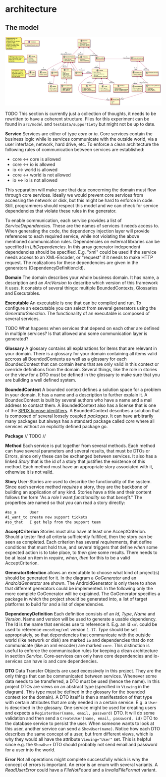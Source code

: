 # architecture

## The model

![](Architecture_Model.png)

TODO This section is currently just a collection of thoughts, it needs to be rewritten to have a coherent structure. Files for this experiment can be found in `arc/model` and `testdata/supportiety` but might not be up to date.

**Service** Services are either of type *core* or *io*. Core services contain the business logic while io services communicate with the outside world, via a user interface, network, hard drive, etc. To enforce a clean architecture the following rules of communication between services are established:

 * core <-> core is allowed
 * core <-> io is allowed
 * io <-> world is allowed
 * core <-> world is not allowed
 * io <-> io is not allowed

This separation will make sure that data concerning the domain must flow through core services. Ideally we would prevent core services from accessing the network or disk, but this might be hard to enforce in code. Still, programmers should respect this model and we can check for service dependencies that violate these rules in the generator.

To enable communication, each service provides a list of *ServiceDependencies*. These are the names of services it needs access to. When generating the code, the dependency injection layer will provide references to each required service, while not violating the above mentioned communication rules. Dependencies on external libraries can be specified in *LibDependencies*. In this array generator independent dependencies should be specified. E.g. "xml" could be used if the service needs access to an XML-Encoder, or "request" if it needs to make HTTP request. The realizations for these dependencies are given in the generators (DependencyDefinition::Id).

**Domain** The domain describes your whole business domain. It has name, a description and an *ArcVersion* to describe which version of this framework it uses. It consists of several things: multiple BoundedContexts, Glossaries and Executables.

**Executable** An executable is one that can be compiled and run. To configure an executable you can select from several generators using the *GeneratorSelection*. The functionality of an executable is composed of several services.

TODO What happens when services that depend on each other are defined in multiple services? Is that allowed and some communication layer is generated?

**Glossary** A glossary contains all explanations for items that are relevant in your domain. There is a glossary for your domain containing all items valid accross all BoundedContexts as well as a glossary for each BoundedContext that can contain items that are only valid in this context or override definitions from the domain. Several things, like the role in stories or the view for a DTO *must* be defined in the glossary to make sure that you are building a well defined system.

**BoundedContext** A bounded context defines a solution space for a problem in your domain. It has a name and a description to further explain it. A BoundedContext is built by several authors who have a name and a mail address to contact them. A BoundedContext also has a license that is one of the [SPDX license identifiers](https://spdx.org/licenses/). A BoundedContext describes a solution that is composed of several loosely coupled *packages*. It can have arbitrarily many packages but always has a standard package called *core* where all services without an explicitly defined package go.

**Package** // TODO //

**Method** Each service is put together from several methods. Each method can have several parameters and several results, that must be DTOs or Errors, since only these can be exchanged between services. It also has a linked *Story* that is the id of a story that justifies the existence of this method. Each method must have an appropriate story associated with it, otherwise it is not valid.

**Story** User-Stories are used to describe the functionality of the system. Since each service method *requires* a story, they are the backbone of building an application of any kind. Stories have a title and their content follows the form "As a *role* I want *functionality* so that *benefit*." The properties are named so that you can read a story directly:

```
#as_a      User
#i_want_to create new support tickets
#so_that   I get help from the support team
```

**AcceptCriterion** Stories must also have at least one AcceptCriterion. Should a tester find all criteria sufficiently fulfilled, then the story can be seen as completed. Each criterion has several *require*ments, that define conditions that must hold true, and several triggers that define *when* some expected action is to take place, to *then* give some results. There needs to be at least on item in *require*, *when*, *then* for this to be a valid AcceptCriterion.

**GeneratorSelection** allows an executable to choose what kind of project(s) should be generated for it. In the diagram a *GoGenerator* and an *AndroidGenerator* are shown. The AndroidGenerator is only there to show that different generators could be implemented. In the following only the more complete GoGenerator will be explained. The GoGenerator specifies a package in which the project should be generated into, a list of target platforms to build for and a list of dependencies.

**DependencyDefinition** Each definition consists of an *Id*, *Type*, *Name* and *Version*. Name and version will be used to generate a usable dependency. The Id is the name that services use to reference it. E.g. an id `xml` could be used to reference `encoding/xml` version `1.17`. *Type* should be set appropriately, so that dependencies that communicate with the outside world (like network or disk) are marked `io` and dependencies that do not communicate (like an xml encoder) are marked `core`. This distinction is useful to enforce the communication rules for keeping a clean architecture in section *Service*. Core-services can only have core dependencies and io-services can have io and core dependencies.

**DTO** Data Transfer Objects are used excessively in this project. They are the only things that can be communicated between services. Whenever some data needs to be transferred, a DTO must be used (hence the name). In this project DTOs are views on an abstract type (specified in `Viewing` in the diagram). This type must be defined in the glossary for the bounded context (or the domain). A DTO itself is then a manifestation of that type with certain attributes that are only needed in a certain service. E.g. a `User` is described in the glossary. One service might be used for creating users and expects a `RegisterUser(name, email, password)` DTO. It will do some validation and then send a `CreateUser(name, email, password, id)` DTO to the database service to persist the user. When someone wants to look at this user, another service can send a `ShowUser(name)`. Notice how each DTO describes the same concept of a user, but from different views, which is why they would all have the attribute `Viewing="User"` set. This is helpful since e.g. the `ShowUser` DTO should probably not send email and password for a user into the world.

**Error** Not all operations might complete successfully which is why the concept of errors is important. An error is an enum with several variants. A *ReadUserError* could have a *FileNotFound* and a *InvalidFileFormat* variant.